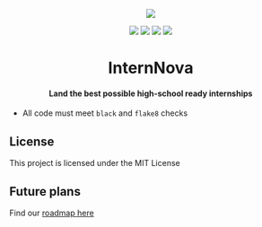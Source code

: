 <p align="center">
<img src="https://github.com/InternNova-Labs/web/blob/main/public/images/logo.png?raw=true" />
</p>
<p align="center">
<img src="https://img.shields.io/github/license/InternNova-Labs/api?color=pink"> <img src="https://img.shields.io/tokei/lines/github/InternNova-Labs/api?color=white&label=lines%20of%20code"> <img src="https://img.shields.io/github/languages/top/InternNova-Labs/api?color=%230xfffff"> <img src="https://img.shields.io/github/repo-size/InternNova-Labs/api?color=orange">
</p>

<h1 align="center">InternNova</h1>
<h4 align="center">Land the best possible high-school ready internships</h4>

- All code must meet `black` and `flake8` checks

## License

This project is licensed under the MIT License

## Future plans
Find our [roadmap here](https://cerulean-cough-37c.notion.site/7117ec30d08c43a0a72fbe2f2c08fe95?v=2c7877e193634aab97f9c0089af9de20)
